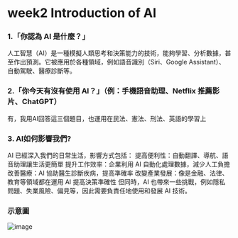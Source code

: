 # week2 Introduction of AI
### 1.「你認為 AI 是什麼？」
人工智慧（AI）是一種模擬人類思考和決策能力的技術，能夠學習、分析數據，甚至作出預測。它被應用於各種領域，例如語音識別（Siri、Google Assistant）、自動駕駛、醫療診斷等。
### 2.「你今天有沒有使用 AI？」（例：手機語音助理、Netflix 推薦影片、ChatGPT）
有，我用AI回答這三個題目，也運用在民法、憲法、刑法、英語的學習上
### 3. AI如何影響我們?
AI 已經深入我們的日常生活，影響方式包括：
提高便利性：自動翻譯、導航、語音助理讓生活更簡單
提升工作效率：企業利用 AI 自動化處理數據，減少人工負擔
改善醫療：AI 協助醫生診斷疾病，提高準確率
改變產業發展：像是金融、法律、教育等領域都在運用 AI 提高決策準確性
但同時，AI 也帶來一些挑戰，例如隱私問題、失業風險、偏見等，因此需要負責任地使用和發展 AI 技術。

### 示意圖
![image](https://github.com/user-attachments/assets/0a784fd5-dbdf-425c-90a9-d0925ce6398d)
